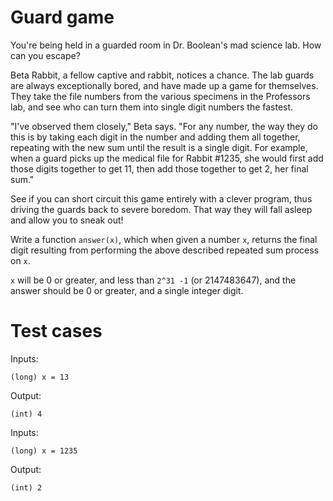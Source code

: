 Guard game
==========

You're being held in a guarded room in Dr. Boolean's mad science lab.
How can you escape?

Beta Rabbit, a fellow captive and rabbit, notices a chance. The lab guards are
always exceptionally bored, and have made up a game for themselves. They take
the file numbers from the various specimens in the Professors lab, and see who
can turn them into single digit numbers the fastest.

"I've observed them closely," Beta says. "For any number, the way they do this
is by taking each digit in the number and adding them all together, repeating
with the new sum until the result is a single digit. For example, when a guard
picks up the medical file for Rabbit #1235, she would first add those digits
together to get 11, then add those together to get 2, her final sum."

See if you can short circuit this game entirely with a clever program, thus
driving the guards back to severe boredom. That way they will fall asleep and
allow you to sneak out!

Write a function `answer(x)`, which when given a number `x`, returns the final
digit resulting from performing the above described repeated sum process on `x`.

`x` will be 0 or greater, and less than `2^31 -1` (or 2147483647), and the
answer should be 0 or greater, and a single integer digit.

Test cases
==========

Inputs:

    (long) x = 13

Output:

    (int) 4

Inputs:

    (long) x = 1235

Output:

    (int) 2